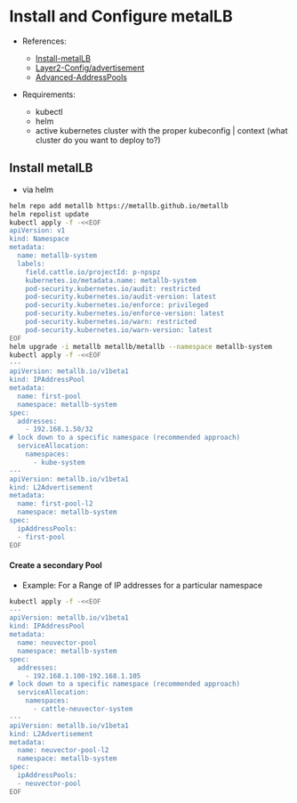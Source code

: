 # Install and Configure metalLB
- References:
  - [Install-metalLB](https://metallb.universe.tf/installation/)
  - [Layer2-Config/advertisement](https://metallb.universe.tf/configuration/_advanced_l2_configuration/)
  - [Advanced-AddressPools](https://metallb.universe.tf/configuration/_advanced_ipaddresspool_configuration/)

- Requirements:
  - kubectl
  - helm
  - active kubernetes cluster with the proper kubeconfig | context (what cluster do you want to deploy to?)

## Install metalLB

- via helm

```bash
helm repo add metallb https://metallb.github.io/metallb
helm repolist update
kubectl apply -f -<<EOF
apiVersion: v1
kind: Namespace
metadata:
  name: metallb-system
  labels:
    field.cattle.io/projectId: p-npspz
    kubernetes.io/metadata.name: metallb-system
    pod-security.kubernetes.io/audit: restricted
    pod-security.kubernetes.io/audit-version: latest
    pod-security.kubernetes.io/enforce: privileged
    pod-security.kubernetes.io/enforce-version: latest
    pod-security.kubernetes.io/warn: restricted
    pod-security.kubernetes.io/warn-version: latest
EOF
helm upgrade -i metallb metallb/metallb --namespace metallb-system
kubectl apply -f -<<EOF
---
apiVersion: metallb.io/v1beta1
kind: IPAddressPool
metadata:
  name: first-pool
  namespace: metallb-system
spec:
  addresses:
    - 192.168.1.50/32
# lock down to a specific namespace (recommended approach)
  serviceAllocation:
    namespaces:
      - kube-system
---
apiVersion: metallb.io/v1beta1
kind: L2Advertisement
metadata:
  name: first-pool-l2
  namespace: metallb-system
spec:
  ipAddressPools:
  - first-pool
EOF
```

#### Create a secondary Pool
- Example: For a Range of IP addresses for a particular namespace

```bash
kubectl apply -f -<<EOF
---
apiVersion: metallb.io/v1beta1
kind: IPAddressPool
metadata:
  name: neuvector-pool
  namespace: metallb-system
spec:
  addresses:
    - 192.168.1.100-192.168.1.105
# lock down to a specific namespace (recommended approach)
  serviceAllocation:
    namespaces:
      - cattle-neuvector-system
---
apiVersion: metallb.io/v1beta1
kind: L2Advertisement
metadata:
  name: neuvector-pool-l2
  namespace: metallb-system
spec:
  ipAddressPools:
  - neuvector-pool
EOF
```